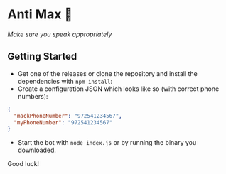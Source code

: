 # Anti Max 🫡

_Make sure you speak appropriately_

## Getting Started

- Get one of the releases or clone the repository and install the dependencies with `npm install`:
- Create a configuration JSON which looks like so (with correct phone numbers):

```json
{
  "mackPhoneNumber": "972541234567",
  "myPhoneNumber": "972541234567"
}
```

- Start the bot with `node index.js` or by running the binary you downloaded.

Good luck!
